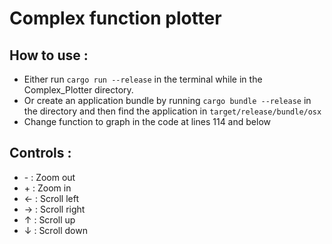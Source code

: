 # Complex function plotter

## How to use :
* Either run `cargo run --release` in the terminal while in the Complex_Plotter directory.
* Or create an application bundle by running `cargo bundle --release` in the directory and then find the application in `target/release/bundle/osx`
* Change function to graph in the code at lines 114 and below

## Controls :
* \- : Zoom out
* \+ : Zoom in
* ← : Scroll left
* → : Scroll right
* ↑ : Scroll up
* ↓ : Scroll down 
